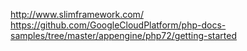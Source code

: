 http://www.slimframework.com/
https://github.com/GoogleCloudPlatform/php-docs-samples/tree/master/appengine/php72/getting-started
